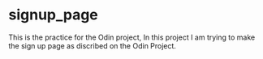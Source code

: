# signup_page
This is the practice for the Odin project, In this project I am trying to make the sign up page as discribed on the Odin Project.
